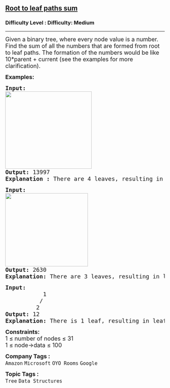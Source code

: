<h2><a href="https://www.geeksforgeeks.org/problems/root-to-leaf-paths-sum/1">Root to leaf paths sum</a></h2><h3>Difficulty Level : Difficulty: Medium</h3><hr><div class="problems_problem_content__Xm_eO" bis_skin_checked="1"><p><span style="font-size: 18px;">Given a binary tree, where every node value is a number. Find the sum of all the numbers that are formed from root to leaf paths. The formation of the numbers would be like 10*parent + current (see the examples for more clarification).</span></p>
<p><strong><span style="font-size: 18px;">Examples:</span></strong></p>
<pre><span style="font-size: 18px;"><strong>Input:      </strong>
<img src="https://media.geeksforgeeks.org/img-practice/prod/addEditProblem/700454/Web/Other/blobid0_1730705508.png" width="273" height="244"></span>
<span style="font-size: 18px;"><strong>Output:</strong> 13997</span>
<span style="font-size: 18px;"><strong>Explanation : </strong>There are 4 leaves, resulting in leaf path of 632, 6357, 6354, 654 sums to 13997.</span></pre>
<pre><span style="font-size: 18px;"><strong>Input:    </strong>
<img src="https://media.geeksforgeeks.org/img-practice/prod/addEditProblem/700454/Web/Other/blobid1_1730705776.png" width="261" height="231"></span>
<span style="font-size: 18px;"><strong>Output:</strong> 2630</span>
<span style="font-size: 18px;"><strong>Explanation: </strong>There are 3 leaves, resulting in leaf path of 1240, 1260, 130 sums to 2630.<br></span></pre>
<pre><span style="font-size: 18px;"><strong>Input:    </strong>
           1<br>          /<br>         2                    </span>
<span style="font-size: 18px;"><strong>Output:</strong> 12</span>
<span style="font-size: 18px;"><strong>Explanation: </strong>There is 1 leaf, resulting in leaf path of 12.</span></pre>
<p><span style="font-size: 18px;"><strong>Constraints:</strong><br>1 ≤ number of nodes ≤ 31<br>1 ≤ node-&gt;data ≤ 100<br></span></p></div><p><span style=font-size:18px><strong>Company Tags : </strong><br><code>Amazon</code>&nbsp;<code>Microsoft</code>&nbsp;<code>OYO Rooms</code>&nbsp;<code>Google</code>&nbsp;<br><p><span style=font-size:18px><strong>Topic Tags : </strong><br><code>Tree</code>&nbsp;<code>Data Structures</code>&nbsp;
